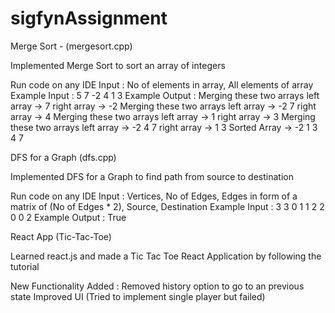 # sigfynAssignment

Merge Sort - (mergesort.cpp)

Implemented Merge Sort to sort an array of integers

Run code on any IDE
Input : No of elements in array, All elements of array
Example Input : 5 7 -2 4 1 3
Example Output : 
  Merging these two arrays 
  left array -> 7 
  right array -> -2 
  Merging these two arrays 
  left array -> -2 7 
  right array -> 4 
  Merging these two arrays 
  left array -> 1 
  right array -> 3 
  Merging these two arrays 
  left array -> -2 4 7 
  right array -> 1 3 
  Sorted Array -> -2 1 3 4 7

DFS for a Graph (dfs.cpp)

Implemented DFS for a Graph to find path from source to destination

Run code on any IDE
Input : Vertices, No of Edges, Edges in form of a matrix of (No of Edges * 2), Source, Destination
Example Input : 3 3 0 1 1 2 2 0 0 2
Example Output : True

React App (Tic-Tac-Toe)

Learned react.js and made a Tic Tac Toe React Application by following the tutorial

New Functionality Added : Removed history option to go to an previous state
                          Improved UI
(Tried to implement single player but failed)